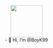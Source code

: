 <div id="header" align="center">
    <img src="https://media2.giphy.com/media/3oKIPnAiaMCws8nOsE/giphy.gif" width="100"/>
    <div id="badges">
<!--         <a href="your-linkedin-URL">
            <img src="https://img.shields.io/badge/LinkedIn-blue?style=for-the-badge&logo=linkedin&logoColor=white" alt="LinkedIn Badge"/>
        </a> -->
<!--         <a href="your-youtube-URL">
            <img src="https://img.shields.io/badge/YouTube-red?style=for-the-badge&logo=youtube&logoColor=white" alt="Youtube Badge"/>
        </a> -->
<!--         <a href="your-twitter-URL">
            <img src="https://img.shields.io/badge/Twitter-blue?style=for-the-badge&logo=twitter&logoColor=white" alt="Twitter Badge"/>
        </a> -->
    </div>
    <img src="https://komarev.com/ghpvc/?username=BoyK99&style=flat-square&color=blue" alt=""/>
    <br>
    - 👋 Hi, I’m @BoyK99
</div>



<!-- - 👀 I’m interested in ...
- 🌱 I’m currently learning ...
- 💞️ I’m looking to collaborate on ...
- 📫 How to reach me ... -->


